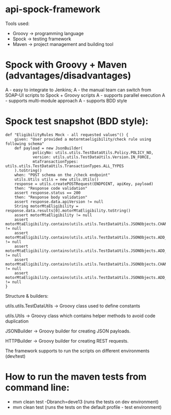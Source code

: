 # api-spock-framework

Tools used:
- Groovy -> programming language
- Spock -> testing framework
- Maven -> project management and building tool

# Spock with Groovy + Maven (advantages/disadvantages)
A - easy to integrate to Jenkins;
A - the manual team can switch from SOAP-UI scripts to Spock + Groovy scripts 
A - supports parallel execution
A - supports multi-module approach
A - supports BDD style

# Spock test snapshot (BDD style):
```
def "EligibilityRules Mock - all requested values"() {
    given: "User provided a motormtaeligibility/check rule using following schema"
    def payload = new JsonBuilder(
            policyNo: utils.utils.TestDataUtils.Policy.POLICY_NO,
            version: utils.utils.TestDataUtils.Version.IN_FORCE,
            mtaTransactionTypes: utils.utils.TestDataUtils.TransactionTypes.ALL_TYPES
    ).toString()
    when: "POST schema on the /check endpoint"
    utils.Utils utils = new utils.Utils()
    response = utils.createPOSTRequest(ENDPOINT, apiKey, payload)
    then: "Response code validation"
    assert response.status == 200
    then: "Response body validation"
    assert response.data.apiVersion != null
    String motorMtaEligibility = response.data.results[0].motorMtaEligibility.toString()
    assert motorMtaEligibility != null
    assert motorMtaEligibility.contains(utils.utils.TestDataUtils.JSONObjects.CHANGE_OF_VEHICLE_ALLOWED) != null
    assert motorMtaEligibility.contains(utils.utils.TestDataUtils.JSONObjects.ADD_TEMP_DRIVER_ALLOWED) != null
    assert motorMtaEligibility.contains(utils.utils.TestDataUtils.JSONObjects.ADD_PERM_DRIVER_ALLOWED) != null
    assert motorMtaEligibility.contains(utils.utils.TestDataUtils.JSONObjects.CHANGE_OF_REGISTRATION_ALLOWED) != null
    assert motorMtaEligibility.contains(utils.utils.TestDataUtils.JSONObjects.ADD_MOTORING_CONVICTION_ALLOWED) != null
}
```
Structure & builders: 

utils.utils.TestDataUtils -> Groovy class used to define constants 

utils.Utils -> Groovy class which contains helper methods to avoid code duplication

JSONBuilder -> Groovy builder for creating JSON payloads.

HTTPBuilder -> Groovy builder for creating REST requests.

The framework supports to run the scripts on different environments (dev/test)

# How to run the maven tests from command line: 
- mvn clean test -Dbranch=deve13 (runs the tests on dev environment)
- mvn clean test (runs the tests on the default profile - test environment)
